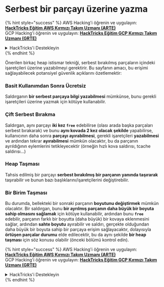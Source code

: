 # Serbest bir parçayı üzerine yazma

{% hint style="success" %}
AWS Hacking'i öğrenin ve uygulayın: <img src="/.gitbook/assets/arte.png" alt="" data-size="line">[**HackTricks Eğitim AWS Kırmızı Takım Uzmanı (ARTE)**](https://training.hacktricks.xyz/courses/arte)<img src="/.gitbook/assets/arte.png" alt="" data-size="line">\
GCP Hacking'i öğrenin ve uygulayın: <img src="/.gitbook/assets/grte.png" alt="" data-size="line">[**HackTricks Eğitim GCP Kırmızı Takım Uzmanı (GRTE)**<img src="/.gitbook/assets/grte.png" alt="" data-size="line">](https://training.hacktricks.xyz/courses/grte)

<details>

<summary>HackTricks'i Destekleyin</summary>

* [**Abonelik planlarını**](https://github.com/sponsors/carlospolop) kontrol edin!
* 💬 [**Discord grubuna**](https://discord.gg/hRep4RUj7f) katılın veya [**telegram grubuna**](https://t.me/peass) katılın veya bizi **Twitter** 🐦 [**@hacktricks\_live**](https://twitter.com/hacktricks\_live)** takip edin.**
* **Hacking püf noktalarını paylaşarak PR'ler göndererek** [**HackTricks**](https://github.com/carlospolop/hacktricks) ve [**HackTricks Cloud**](https://github.com/carlospolop/hacktricks-cloud) github depolarına katkıda bulunun.

</details>
{% endhint %}

Önerilen birkaç heap istismar tekniği, serbest bırakılmış parçaların içindeki işaretçileri üzerine yazabilmeyi gerektirir. Bu sayfanın amacı, bu erişimi sağlayabilecek potansiyel güvenlik açıklarını özetlemektir:

### Basit Kullanımdan Sonra Ücretsiz

Saldırganın **bir serbest parçaya bilgi yazabilmesi** mümkünse, bunu gerekli işaretçileri üzerine yazmak için kötüye kullanabilir.

### Çift Serbest Bırakma

Saldırgan, aynı parçayı **iki kez `free`** edebilirse (olası arada başka parçaları serbest bırakarak) ve bunu **aynı kovada 2 kez olacak şekilde** yapabilirse, kullanıcının daha sonra **parçayı ayırabilmesi**, gerekli işaretçileri **yazabilmesi** ve ardından tekrar **ayırabilmesi** mümkün olacaktır, bu da parçanın ayrıldığının eylemlerini tetikleyecektir (örneğin hızlı kova saldırısı, tcache saldırısı...)

### Heap Taşması

Tahsis edilmiş bir parçayı **serbest bırakılmış bir parçanın yanında taşırarak** taşırabilir ve bunun bazı başlıklarını/işaretçilerini değiştirebilir.

### Bir Birim Taşması

Bu durumda, bellekteki bir sonraki parçanın **boyutunu değiştirmek** mümkün olacaktır. Bir saldırgan, bunu **bir ayrılmış parçanın daha büyük bir boyuta sahip olmasını sağlamak** için kötüye kullanabilir, ardından bunu **`free`** edebilir, parçanın farklı bir boyutta (daha büyük) bir kovaya eklenmesini sağlar, ardından **sahte boyutu** ayırabilir ve saldırı, gerçekte olduğundan daha büyük bir boyuta sahip bir parçaya erişim sağlayacaktır, dolayısıyla **örtüşen parçalar durumu** elde edilecektir, bu da aynı şekilde **bir heap taşması** için söz konusu olabilir (önceki bölümü kontrol edin).

{% hint style="success" %}
AWS Hacking'i öğrenin ve uygulayın: <img src="/.gitbook/assets/arte.png" alt="" data-size="line">[**HackTricks Eğitim AWS Kırmızı Takım Uzmanı (ARTE)**](https://training.hacktricks.xyz/courses/arte)<img src="/.gitbook/assets/arte.png" alt="" data-size="line">\
GCP Hacking'i öğrenin ve uygulayın: <img src="/.gitbook/assets/grte.png" alt="" data-size="line">[**HackTricks Eğitim GCP Kırmızı Takım Uzmanı (GRTE)**<img src="/.gitbook/assets/grte.png" alt="" data-size="line">](https://training.hacktricks.xyz/courses/grte)

<details>

<summary>HackTricks'i Destekleyin</summary>

* [**Abonelik planlarını**](https://github.com/sponsors/carlospolop) kontrol edin!
* 💬 [**Discord grubuna**](https://discord.gg/hRep4RUj7f) katılın veya [**telegram grubuna**](https://t.me/peass) katılın veya bizi **Twitter** 🐦 [**@hacktricks\_live**](https://twitter.com/hacktricks\_live)** takip edin.**
* **Hacking püf noktalarını paylaşarak PR'ler göndererek** [**HackTricks**](https://github.com/carlospolop/hacktricks) ve [**HackTricks Cloud**](https://github.com/carlospolop/hacktricks-cloud) github depolarına katkıda bulunun.

</details>
{% endhint %}
